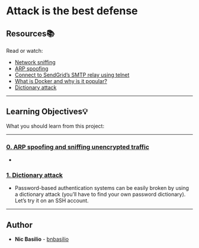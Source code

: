 # Attack is the best defense

## Resources:books:
Read or watch:
* [Network sniffing](https://intranet.hbtn.io/rltoken/0LIY07HGzUWgldJicE7iCQ)
* [ARP spoofing](https://intranet.hbtn.io/rltoken/5lwTtJQfvyQQsqyjkmi6JA)
* [Connect to SendGrid’s SMTP relay using telnet](https://intranet.hbtn.io/rltoken/ItMk1JBBHrit1IM9KFXS3A)
* [What is Docker and why is it popular?](https://intranet.hbtn.io/rltoken/WSPfahVAoZLfsIVa0mDyeQ)
* [Dictionary attack](https://intranet.hbtn.io/rltoken/nxnO-3amDO8L_BbFI4KOYw)

---
## Learning Objectives:bulb:
What you should learn from this project:

---

### [0. ARP spoofing and sniffing unencrypted traffic](./0-sniffing)
* 


### [1. Dictionary attack](./1-dictionary_attack)
* Password-based authentication systems can be easily broken by using a dictionary attack (you’ll have to find your own password dictionary). Let’s try it on an SSH account.

---

## Author
* **Nic Basilio** - [bnbasilio](github.com/bnbasilio)